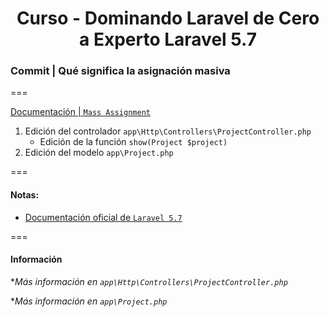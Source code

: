 
<!-- title -->
<h1 align="center">Curso - Dominando Laravel de Cero a Experto Laravel 5.7</h1>
<!-- end title -->

<!-- commit name -->
### Commit | __Qué significa la asignación masiva__
<!-- end commit name -->
===
<!-- official documentation -->
[Documentación | `Mass Assignment`](https://laravel.com/docs/5.7/eloquent#mass-assignment)
<!-- end official documentation -->

<!-- commit instructions -->
1. Edición del controlador `app\Http\Controllers\ProjectController.php`
    - Edición de la función `show(Project $project)`
2. Edición del modelo `app\Project.php`
<!-- end commit instructions -->
===
<!-- notes -->
#### Notas:
  - [Documentación oficial de `Laravel 5.7`](https://laravel.com/docs/5.7)
<!-- end notes -->
===
<!-- information -->
#### Información
**Más información en `app\Http\Controllers\ProjectController.php`*

**Más información en `app\Project.php`*
<!-- end information -->